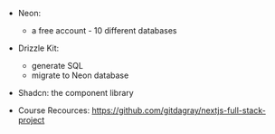 - Neon: 
	- a free account - 10 different databases
- Drizzle Kit:
	- generate SQL
	- migrate to Neon database
- Shadcn: the component library

- Course Recources: https://github.com/gitdagray/nextjs-full-stack-project
